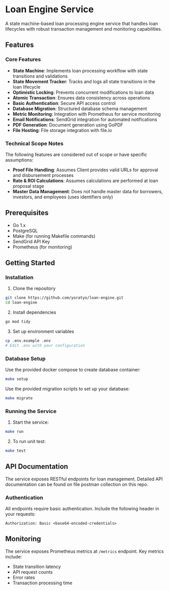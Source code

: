 # Loan Engine Service

A state machine-based loan processing engine service that handles loan lifecycles with robust transaction management and monitoring capabilities.

## Features

### Core Features
- **State Machine**: Implements loan processing workflow with state transitions and validations
- **State Movement Tracker**: Tracks and logs all state transitions in the loan lifecycle
- **Optimistic Locking**: Prevents concurrent modifications to loan data
- **Atomic Transaction**: Ensures data consistency across operations
- **Basic Authentication**: Secure API access control
- **Database Migration**: Structured database schema management
- **Metric Monitoring**: Integration with Prometheus for service monitoring
- **Email Notifications**: SendGrid integration for automated notifications
- **PDF Generation**: Document generation using GoPDF
- **File Hosting**: File storage integration with file.io

### Technical Scope Notes
The following features are considered out of scope or have specific assumptions:
- **Proof File Handling**: Assumes Client provides valid URLs for approval and disbursement processes
- **Rate & ROI Calculations**: Assumes calculations are performed at loan proposal stage
- **Master Data Management**: Does not handle master data for borrowers, investors, and employees (uses identifiers only)

## Prerequisites

- Go 1.x
- PostgreSQL
- Make (for running Makefile commands)
- SendGrid API Key
- Prometheus (for monitoring)

## Getting Started

### Installation

1. Clone the repository
```bash
git clone https://github.com/yoratyo/loan-engine.git
cd loan-engine
```

2. Install dependencies
```bash
go mod tidy
```

3. Set up environment variables
```bash
cp .env.example .env
# Edit .env with your configuration
```

### Database Setup

Use the provided docker compose to create database container:
```bash
make setup
```

Use the provided migration scripts to set up your database:
```bash
make migrate
```

### Running the Service

1. Start the service:
```bash
make run
```

2. To run unit test:
```bash
make test
```

## API Documentation

The service exposes RESTful endpoints for loan management. Detailed API documentation can be found on file postman collection on this repo.

### Authentication

All endpoints require basic authentication. Include the following header in your requests:
```
Authorization: Basic <base64-encoded-credentials>
```

## Monitoring

The service exposes Prometheus metrics at `/metrics` endpoint. Key metrics include:
- State transition latency
- API request counts
- Error rates
- Transaction processing time
